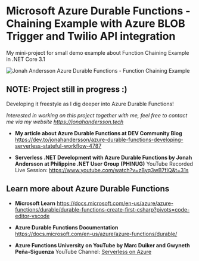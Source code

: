 # Microsoft Azure Durable Functions - Chaining Example with Azure BLOB Trigger and Twilio API integration

My mini-project for small demo example about Function Chaining Example in .NET Core 3.1

![Jonah Andersson Azure Durable Functions - Function Chaining Example](https://azdurablefunctionstorage.blob.core.windows.net/samples-workitems/AzureDurableFunctionsExample.png "Jonah Andersson Azure Durable Functions - Function Chaining Example")

## NOTE: Project still in progress :) 
Developing it freestyle as I dig deeper into Azure Durable Functions! 

*Interested in working on this project together with me, feel free to contact me via my website https://jonahandersson.tech* 

- **My article about Azure Durable Functions at DEV Community Blog**
 https://dev.to/jonahandersson/azure-durable-functions-developing-serverless-stateful-workflow-4787

 - **Serverless .NET Development with Azure Durable Functions by Jonah Andersson at Philippine .NET User Group (PHINUG)** 
 YouTube Recorded Live Session: https://www.youtube.com/watch?v=zByq3wB7fIQ&t=31s


## Learn more about Azure Durable Functions 

- **Microsoft Learn**
https://docs.microsoft.com/en-us/azure/azure-functions/durable/durable-functions-create-first-csharp?pivots=code-editor-vscode  

- **Azure Durable Functions Documentation**
https://docs.microsoft.com/en-us/azure/azure-functions/durable/



- **Azure Functions University on YouTube  by Marc Duiker and Gwyneth Peña-Siguenza**
  YouTube Channel: [Serverless on Azure](https://www.youtube.com/channel/UCmoWqg6T-c8zEGm4sZdnwbA)

